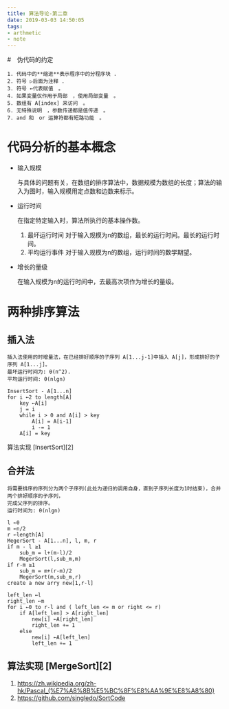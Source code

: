 ```yaml
---
title: 算法导论-第二章
date: 2019-03-03 14:50:05
tags:
- arthmetic
- note
---
```


#　伪代码的约定
	
	1. 代码中的**缩进**表示程序中的分程序块 .
	2. 符号 ▷后面为注释 .
	3. 符号 ←代表赋值　。
	4. 如果变量仅作用于局部　，使用局部变量　。
	5. 数组有 A[index] 来访问　。
	6. 无特殊说明　，参数传递都是值传递　。
	7. and 和　or 运算符都有短路功能　。

# 代码分析的基本概念

- 输入规模

	与具体的问题有关，在数组的排序算法中，数据规模为数组的长度；算法的输入为图时，输入规模用定点数和边数来标示。

- 运行时间

	在指定特定输入时，算法所执行的基本操作数。

	1. 最坏运行时间
		对于输入规模为n的数组，最长的运行时间。最长的运行时间。
	2. 平均运行事件
		对于输入规模为n的数组，运行时间的数学期望。

- 增长的量级

	在输入规模为n的运行时间中，去最高次项作为增长的量级。
	
# 两种排序算法

## 插入法
	
	插入法使用的时增量法，在已经排好顺序的子序列 A[1...j-1]中插入 A[j]，形成排好的子序列 A[1...j]。
	最坏运行时间为: θ(n^2).
	平均运行时间: θ(nlgn)
	
	InsertSort - A[1...n]
	for i ←2 to length[A]
		key ←A[i]
		j = i
		while i > 0 and A[i] > key
			A[i] = A[i-1]
			i -= 1
		A[i] = key

算法实现 [InsertSort][2]
## 合并法
	
	将需要排序的序列分为两个子序列(此处为递归的调用自身，直到子序列长度为1时结束)，合并两个排好顺序的子序列，
	完成父序列的排序。
	运行时间为: θ(nlgn)
	
	l ←0
	m ←n/2
	r ←length[A]
	MegerSort - A[1...n], l, m, r
	if m - l ≥1
		sub_m = l+(m-l)/2
		MegerSort(l,sub_m,m)
	if r-m ≥1
		sub_m = m+(r-m)/2
		MegerSort(m,sub_m,r)
	create a new arry new[1,r-l]
	
	left_len ←l
	right_len ←m
	for i ←0 to r-l and ( left_len <= m or right <= r)
		if A[left_len] > A[right_len] 
			new[i] ←A[right_len]
			right_len += 1
		else 
			new[i] ←A[left_len]
			left_len += 1

算法实现 [MergeSort][2]
------------------------

1. https://zh.wikipedia.org/zh-hk/Pascal_(%E7%A8%8B%E5%BC%8F%E8%AA%9E%E8%A8%80)
2. https://github.com/singledo/SortCode


